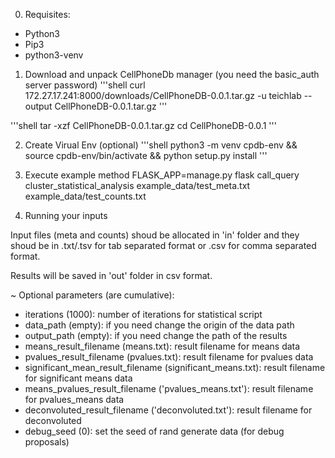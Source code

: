 0. Requisites:
- Python3
- Pip3
- python3-venv


1. Download and unpack CellPhoneDb manager (you need the basic_auth server password)
'''shell
curl 172.27.17.241:8000/downloads/CellPhoneDB-0.0.1.tar.gz -u teichlab --output CellPhoneDB-0.0.1.tar.gz
'''

'''shell
tar -xzf CellPhoneDB-0.0.1.tar.gz
cd CellPhoneDB-0.0.1
'''

2. Create Virual Env (optional)
'''shell
python3 -m venv cpdb-env &&
source cpdb-env/bin/activate &&
python setup.py install
'''

3. Execute example method
FLASK_APP=manage.py flask call_query cluster_statistical_analysis example_data/test_meta.txt example_data/test_counts.txt

4. Running your inputs

Input files (meta and counts) shoud be allocated in 'in' folder and they shoud be in .txt/.tsv for tab separated format or .csv for comma separated format.

Results will be saved in 'out' folder in csv format.


~ Optional parameters (are cumulative):
- iterations (1000): number of iterations for statistical script
- data_path (empty): if you need change the origin of the data path
- output_path (empty): if you need change the path of the results
- means_result_filename (means.txt): result filename for means data
- pvalues_result_filename (pvalues.txt): result filename for pvalues data
- significant_mean_result_filename (significant_means.txt): result filename for significant means data
- means_pvalues_result_filename ('pvalues_means.txt'): result filename for pvalues_means data
- deconvoluted_result_filename ('deconvoluted.txt'): result filename for deconvoluted
- debug_seed (0): set the seed of rand generate data (for debug proposals)
